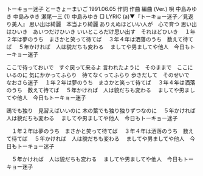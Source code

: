 
トーキョー迷子
とーきょーまいご
1991.06.05
作詞  作曲  編曲 (Ver.)   唄
中島みゆき   中島みゆき   瀬尾一三 (1)
中島みゆき
□ LYRIC (a)▼『トーキョー迷子／見返り美人』
思い出は綺麗　本当より綺麗
ありえぬほどいい人が　心で育つ
思い出はひいき　あいつだけひいき
いいところだけ思い出す　それほどひいき
　１年２年は夢のうち　まさかと笑って待てば
　３年４年は洒落のうち　数えて待てば
　５年かければ　人は貌だちも変わる
　ましてや男ましてや他人　今日もトーキョー迷子

ここで待っておいで　すぐ戻って来るよ
言われたように　そのままで　ここにいるのに
気にかかってふらり　待てなくってふらり
歩きだして　そのせいで　なおさら迷子
　１年２年は夢のうち　まさかと笑って待てば
　３年４年は洒落のうち　数えて待てば
　５年かければ　人は貌だちも変わる
　ましてや男ましてや他人　今日もトーキョー迷子

鴎でも独り　見習えばいいのに
木の葉でも独り独りずつなのに
　５年かければ　人は貌だちも変わる
　ましてや男ましてや他人　今日もトーキョー迷子

　１年２年は夢のうち　まさかと笑って待てば
　３年４年は洒落のうち　数えて待てば
　５年かければ　人は貌だちも変わる
　ましてや男ましてや他人　今日もトーキョー迷子

　５年かければ　人は貌だちも変わる
　ましてや男ましてや他人　今日もトーキョー迷子